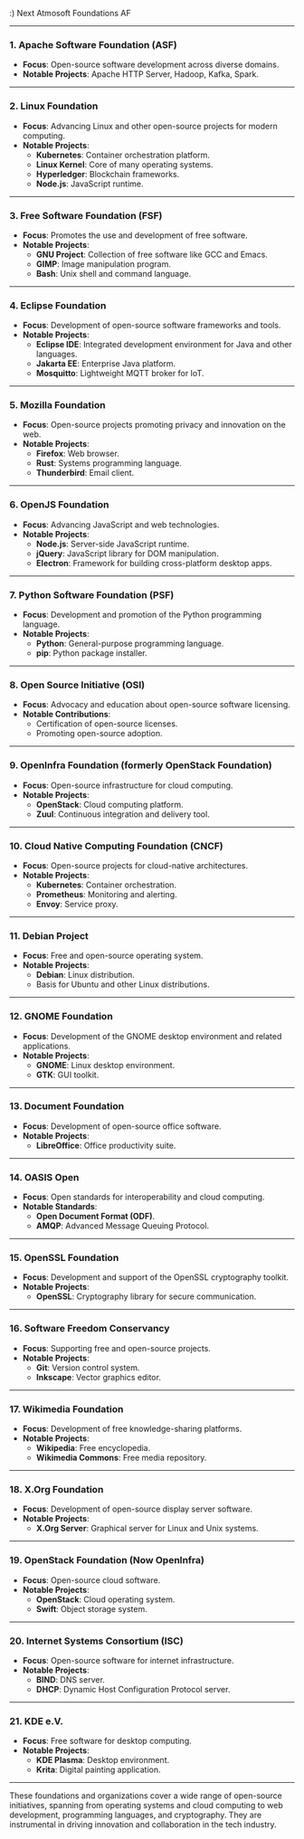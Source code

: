 :) Next Atmosoft Foundations AF

---

### **1. Apache Software Foundation (ASF)**
   - **Focus**: Open-source software development across diverse domains.
   - **Notable Projects**: Apache HTTP Server, Hadoop, Kafka, Spark.

---

### **2. Linux Foundation**
   - **Focus**: Advancing Linux and other open-source projects for modern computing.
   - **Notable Projects**:
     - **Kubernetes**: Container orchestration platform.
     - **Linux Kernel**: Core of many operating systems.
     - **Hyperledger**: Blockchain frameworks.
     - **Node.js**: JavaScript runtime.

---

### **3. Free Software Foundation (FSF)**
   - **Focus**: Promotes the use and development of free software.
   - **Notable Projects**:
     - **GNU Project**: Collection of free software like GCC and Emacs.
     - **GIMP**: Image manipulation program.
     - **Bash**: Unix shell and command language.

---

### **4. Eclipse Foundation**
   - **Focus**: Development of open-source software frameworks and tools.
   - **Notable Projects**:
     - **Eclipse IDE**: Integrated development environment for Java and other languages.
     - **Jakarta EE**: Enterprise Java platform.
     - **Mosquitto**: Lightweight MQTT broker for IoT.

---

### **5. Mozilla Foundation**
   - **Focus**: Open-source projects promoting privacy and innovation on the web.
   - **Notable Projects**:
     - **Firefox**: Web browser.
     - **Rust**: Systems programming language.
     - **Thunderbird**: Email client.

---

### **6. OpenJS Foundation**
   - **Focus**: Advancing JavaScript and web technologies.
   - **Notable Projects**:
     - **Node.js**: Server-side JavaScript runtime.
     - **jQuery**: JavaScript library for DOM manipulation.
     - **Electron**: Framework for building cross-platform desktop apps.

---

### **7. Python Software Foundation (PSF)**
   - **Focus**: Development and promotion of the Python programming language.
   - **Notable Projects**:
     - **Python**: General-purpose programming language.
     - **pip**: Python package installer.

---

### **8. Open Source Initiative (OSI)**
   - **Focus**: Advocacy and education about open-source software licensing.
   - **Notable Contributions**:
     - Certification of open-source licenses.
     - Promoting open-source adoption.

---

### **9. OpenInfra Foundation (formerly OpenStack Foundation)**
   - **Focus**: Open-source infrastructure for cloud computing.
   - **Notable Projects**:
     - **OpenStack**: Cloud computing platform.
     - **Zuul**: Continuous integration and delivery tool.

---

### **10. Cloud Native Computing Foundation (CNCF)**
   - **Focus**: Open-source projects for cloud-native architectures.
   - **Notable Projects**:
     - **Kubernetes**: Container orchestration.
     - **Prometheus**: Monitoring and alerting.
     - **Envoy**: Service proxy.

---

### **11. Debian Project**
   - **Focus**: Free and open-source operating system.
   - **Notable Projects**:
     - **Debian**: Linux distribution.
     - Basis for Ubuntu and other Linux distributions.

---

### **12. GNOME Foundation**
   - **Focus**: Development of the GNOME desktop environment and related applications.
   - **Notable Projects**:
     - **GNOME**: Linux desktop environment.
     - **GTK**: GUI toolkit.

---

### **13. Document Foundation**
   - **Focus**: Development of open-source office software.
   - **Notable Projects**:
     - **LibreOffice**: Office productivity suite.

---

### **14. OASIS Open**
   - **Focus**: Open standards for interoperability and cloud computing.
   - **Notable Standards**:
     - **Open Document Format (ODF)**.
     - **AMQP**: Advanced Message Queuing Protocol.

---

### **15. OpenSSL Foundation**
   - **Focus**: Development and support of the OpenSSL cryptography toolkit.
   - **Notable Projects**:
     - **OpenSSL**: Cryptography library for secure communication.

---

### **16. Software Freedom Conservancy**
   - **Focus**: Supporting free and open-source projects.
   - **Notable Projects**:
     - **Git**: Version control system.
     - **Inkscape**: Vector graphics editor.

---

### **17. Wikimedia Foundation**
   - **Focus**: Development of free knowledge-sharing platforms.
   - **Notable Projects**:
     - **Wikipedia**: Free encyclopedia.
     - **Wikimedia Commons**: Free media repository.

---

### **18. X.Org Foundation**
   - **Focus**: Development of open-source display server software.
   - **Notable Projects**:
     - **X.Org Server**: Graphical server for Linux and Unix systems.

---

### **19. OpenStack Foundation (Now OpenInfra)**
   - **Focus**: Open-source cloud software.
   - **Notable Projects**:
     - **OpenStack**: Cloud operating system.
     - **Swift**: Object storage system.

---

### **20. Internet Systems Consortium (ISC)**
   - **Focus**: Open-source software for internet infrastructure.
   - **Notable Projects**:
     - **BIND**: DNS server.
     - **DHCP**: Dynamic Host Configuration Protocol server.

---

### **21. KDE e.V.**
   - **Focus**: Free software for desktop computing.
   - **Notable Projects**:
     - **KDE Plasma**: Desktop environment.
     - **Krita**: Digital painting application.

---

These foundations and organizations cover a wide range of open-source initiatives, spanning from operating systems and cloud computing to web development, programming languages, and cryptography. They are instrumental in driving innovation and collaboration in the tech industry.